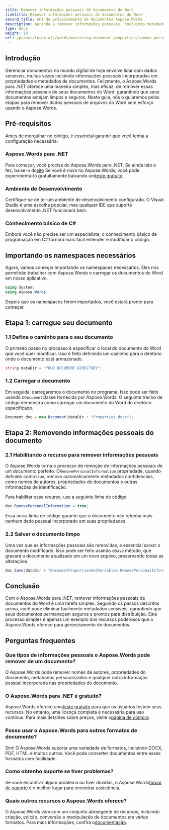 ```yaml
---
title: Remover informações pessoais de documentos do Word
linktitle: Remover informações pessoais de documentos do Word
second_title: API de processamento de documentos Aspose.Words
description: Aprenda a remover informações pessoais, incluindo metadados e detalhes do autor, dos seus documentos do Word usando o Aspose.Words para .NET.
type: docs
weight: 10
url: /pt/net/tutorials/words/mastering-document-properties/remove-personal-information-word-document/
---
```

## Introdução

Gerenciar documentos no mundo digital de hoje envolve lidar com dados sensíveis, muitas vezes incluindo informações pessoais incorporadas em propriedades e metadados de documentos. Felizmente, o Aspose.Words para .NET oferece uma maneira simples, mas eficaz, de remover essas informações pessoais de seus documentos do Word, garantindo que seus documentos estejam limpos e seguros. Neste guia, nós o guiaremos pelas etapas para remover dados pessoais de arquivos do Word sem esforço usando o Aspose.Words.

## Pré-requisitos

Antes de mergulhar no código, é essencial garantir que você tenha a configuração necessária:

### Aspose.Words para .NET

 Para começar, você precisa do Aspose.Words para .NET. Se ainda não o fez, baixe-o do[site](https://releases.aspose.com/words/net/) Se você é novo no Aspose.Words, você pode experimentá-lo gratuitamente baixando um[teste gratuito](https://releases.aspose.com/).

### Ambiente de Desenvolvimento

Certifique-se de ter um ambiente de desenvolvimento configurado. O Visual Studio é uma escolha popular, mas qualquer IDE que suporte desenvolvimento .NET funcionará bem.

### Conhecimento básico de C#

Embora você não precise ser um especialista, o conhecimento básico de programação em C# tornará mais fácil entender e modificar o código.

## Importando os namespaces necessários

Agora, vamos começar importando os namespaces necessários. Eles nos permitirão trabalhar com Aspose.Words e carregar os documentos do Word em nosso aplicativo.

```csharp
using System;
using Aspose.Words;
```

Depois que os namespaces forem importados, você estará pronto para começar.

## Etapa 1: carregue seu documento

### 1.1 Defina o caminho para o seu documento

O primeiro passo no processo é especificar o local do documento do Word que você quer modificar. Isso é feito definindo um caminho para o diretório onde o documento está armazenado.

```csharp
string dataDir = "YOUR DOCUMENT DIRECTORY";
```

### 1.2 Carregar o documento

 Em seguida, carregaremos o documento no programa. Isso pode ser feito usando o`Document`classe fornecida por Aspose.Words. O seguinte trecho de código demonstra como carregar um documento do Word do diretório especificado.

```csharp
Document doc = new Document(dataDir + "Properties.docx");
```

## Etapa 2: Removendo informações pessoais do documento

### 2.1 Habilitando o recurso para remover informações pessoais

 O Aspose.Words torna o processo de remoção de informações pessoais de um documento perfeito. O`RemovePersonalInformation` propriedade, quando definido como`true`, remove automaticamente metadados confidenciais, como nomes de autores, propriedades de documentos e outras informações de identificação.

Para habilitar esse recurso, use a seguinte linha de código:

```csharp
doc.RemovePersonalInformation = true;
```

Essa única linha de código garante que o documento não retenha mais nenhum dado pessoal incorporado em suas propriedades.

### 2.2 Salvar o documento limpo

 Uma vez que as informações pessoais são removidas, é essencial salvar o documento modificado. Isso pode ser feito usando o`Save` método, que gravará o documento atualizado em um novo arquivo, preservando todas as alterações.

```csharp
doc.Save(dataDir + "DocumentPropertiesAndVariables.RemovePersonalInformation.docx");
```

## Conclusão

Com o Aspose.Words para .NET, remover informações pessoais de documentos do Word é uma tarefa simples. Seguindo os passos descritos acima, você pode eliminar facilmente metadados sensíveis, garantindo que seus documentos permaneçam seguros e prontos para distribuição. Este processo simples é apenas um exemplo dos recursos poderosos que o Aspose.Words oferece para gerenciamento de documentos.

## Perguntas frequentes

### Que tipos de informações pessoais o Aspose.Words pode remover de um documento?

O Aspose.Words pode remover nomes de autores, propriedades do documento, metadados personalizados e qualquer outra informação pessoal incorporada nas propriedades do documento.

### O Aspose.Words para .NET é gratuito?

 Aspose.Words oferece uma[teste gratuito](https://releases.aspose.com/) para que os usuários testem seus recursos. No entanto, uma licença completa é necessária para uso contínuo. Para mais detalhes sobre preços, visite o[página de compra](https://purchase.aspose.com/buy).

### Posso usar o Aspose.Words para outros formatos de documento?

Sim! O Aspose.Words suporta uma variedade de formatos, incluindo DOCX, PDF, HTML e muitos outros. Você pode converter documentos entre esses formatos com facilidade.

### Como obtenho suporte se tiver problemas?

 Se você encontrar algum problema ou tiver dúvidas, o Aspose.Words[fórum de suporte](https://forum.aspose.com/c/words/8) é o melhor lugar para encontrar assistência.

### Quais outros recursos o Aspose.Words oferece?

 O Aspose.Words vem com um conjunto abrangente de recursos, incluindo criação, edição, conversão e manipulação de documentos em vários formatos. Para mais informações, confira o[documentação](https://reference.aspose.com/words/net/).